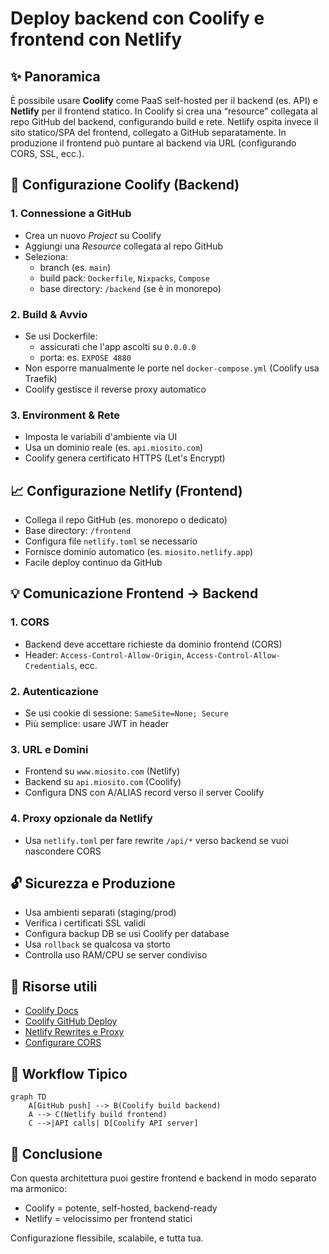 # Deploy backend con Coolify e frontend con Netlify

## ✨ Panoramica

È possibile usare **Coolify** come PaaS self-hosted per il backend (es. API) e **Netlify** per il frontend statico. In Coolify si crea una “resource” collegata al repo GitHub del backend, configurando build e rete. Netlify ospita invece il sito statico/SPA del frontend, collegato a GitHub separatamente. In produzione il frontend può puntare al backend via URL (configurando CORS, SSL, ecc.).

## 🔧 Configurazione Coolify (Backend)

### 1. Connessione a GitHub
- Crea un nuovo *Project* su Coolify
- Aggiungi una *Resource* collegata al repo GitHub
- Seleziona:
  - branch (es. `main`)
  - build pack: `Dockerfile`, `Nixpacks`, `Compose`
  - base directory: `/backend` (se è in monorepo)

### 2. Build & Avvio
- Se usi Dockerfile:
  - assicurati che l'app ascolti su `0.0.0.0`
  - porta: es. `EXPOSE 4880`
- Non esporre manualmente le porte nel `docker-compose.yml` (Coolify usa Traefik)
- Coolify gestisce il reverse proxy automatico

### 3. Environment & Rete
- Imposta le variabili d'ambiente via UI
- Usa un dominio reale (es. `api.miosito.com`)
- Coolify genera certificato HTTPS (Let's Encrypt)

## 📈 Configurazione Netlify (Frontend)

- Collega il repo GitHub (es. monorepo o dedicato)
- Base directory: `/frontend`
- Configura file `netlify.toml` se necessario
- Fornisce dominio automatico (es. `miosito.netlify.app`)
- Facile deploy continuo da GitHub

## 💡 Comunicazione Frontend → Backend

### 1. CORS
- Backend deve accettare richieste da dominio frontend (CORS)
- Header: `Access-Control-Allow-Origin`, `Access-Control-Allow-Credentials`, ecc.

### 2. Autenticazione
- Se usi cookie di sessione: `SameSite=None; Secure`
- Più semplice: usare JWT in header

### 3. URL e Domini
- Frontend su `www.miosito.com` (Netlify)
- Backend su `api.miosito.com` (Coolify)
- Configura DNS con A/ALIAS record verso il server Coolify

### 4. Proxy opzionale da Netlify
- Usa `netlify.toml` per fare rewrite `/api/*` verso backend se vuoi nascondere CORS

## 🔓 Sicurezza e Produzione

- Usa ambienti separati (staging/prod)
- Verifica i certificati SSL validi
- Configura backup DB se usi Coolify per database
- Usa `rollback` se qualcosa va storto
- Controlla uso RAM/CPU se server condiviso

## 🔗 Risorse utili

- [Coolify Docs](https://coolify.io/docs)
- [Coolify GitHub Deploy](https://coolify.io/docs/deployment/git)
- [Netlify Rewrites e Proxy](https://docs.netlify.com/routing/redirects/)
- [Configurare CORS](https://developer.mozilla.org/en-US/docs/Web/HTTP/CORS)

## 🔄 Workflow Tipico

```mermaid
graph TD
    A[GitHub push] --> B(Coolify build backend)
    A --> C(Netlify build frontend)
    C -->|API calls| D[Coolify API server]
```

## 🚀 Conclusione
Con questa architettura puoi gestire frontend e backend in modo separato ma armonico:
- Coolify = potente, self-hosted, backend-ready
- Netlify = velocissimo per frontend statici

Configurazione flessibile, scalabile, e tutta tua.

